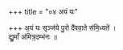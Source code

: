 +++
title = "०४ अयं यः"

+++
अ॒यं यः सृञ्ज॑ये पु॒रो दै॑ववा॒ते स॑मि॒ध्यते॑ ।  
द्यु॒माँ अ॑मित्र॒दम्भ॑नः ॥